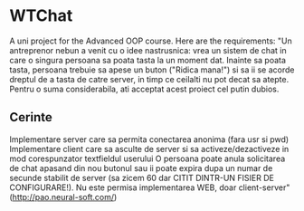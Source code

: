 # WTChat
A uni project for the Advanced OOP course.
Here are the requirements:
"Un antreprenor nebun a venit cu o idee nastrusnica: vrea un sistem de chat in care o singura persoana sa poata tasta la un moment dat.     Inainte sa poata tasta, persoana trebuie sa apese un buton ("Ridica mana!") si sa ii se acorde dreptul de a tasta de catre server, in timp ce ceilalti nu pot decat sa atepte. Pentru o suma considerabila, ati acceptat acest proiect cel putin dubios.
## Cerinte
Implementare server care sa permita conectarea anonima (fara usr si pwd)
Implementare client care sa asculte de server si sa activeze/dezactiveze in mod corespunzator textfieldul userului
O persoana poate anula solicitarea de chat apasand din nou butonul sau ii poate expira dupa un numar de secunde stabilit de server (sa zicem 60 dar CITIT DINTR-UN FISIER DE CONFIGURARE!).
Nu este permisa implementarea WEB, doar client-server"
(http://pao.neural-soft.com/)
